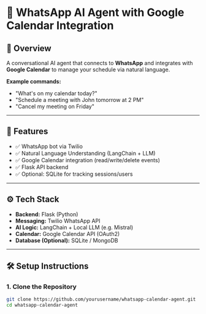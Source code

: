 # 🤖 WhatsApp AI Agent with Google Calendar Integration

## 📌 Overview
A conversational AI agent that connects to **WhatsApp** and integrates with **Google Calendar** to manage your schedule via natural language.

**Example commands:**
- "What's on my calendar today?"
- "Schedule a meeting with John tomorrow at 2 PM"
- "Cancel my meeting on Friday"

---

## 🧠 Features
- ✅ WhatsApp bot via Twilio
- ✅ Natural Language Understanding (LangChain + LLM)
- ✅ Google Calendar integration (read/write/delete events)
- ✅ Flask API backend
- ✅ Optional: SQLite for tracking sessions/users

---

## ⚙️ Tech Stack
- **Backend:** Flask (Python)
- **Messaging:** Twilio WhatsApp API
- **AI Logic:** LangChain + Local LLM (e.g. Mistral)
- **Calendar:** Google Calendar API (OAuth2)
- **Database (Optional):** SQLite / MongoDB

---

## 🛠️ Setup Instructions

### 1. Clone the Repository
```bash
git clone https://github.com/yourusername/whatsapp-calendar-agent.git
cd whatsapp-calendar-agent

